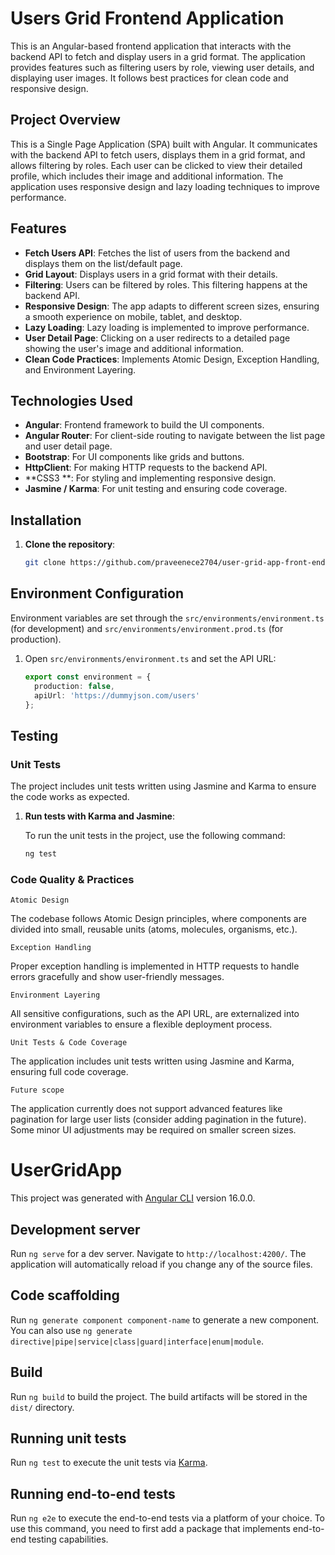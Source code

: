 # Users Grid Frontend Application

This is an Angular-based frontend application that interacts with the backend API to fetch and display users in a grid format. The application provides features such as filtering users by role, viewing user details, and displaying user images. It follows best practices for clean code and responsive design.


## Project Overview

This is a Single Page Application (SPA) built with Angular. It communicates with the backend API to fetch users, displays them in a grid format, and allows filtering by roles. Each user can be clicked to view their detailed profile, which includes their image and additional information. The application uses responsive design and lazy loading techniques to improve performance.

## Features
- **Fetch Users API**: Fetches the list of users from the backend and displays them on the list/default page.
- **Grid Layout**: Displays users in a grid format with their details.
- **Filtering**: Users can be filtered by roles. This filtering happens at the backend API.
- **Responsive Design**: The app adapts to different screen sizes, ensuring a smooth experience on mobile, tablet, and desktop.
- **Lazy Loading**: Lazy loading is implemented to improve performance.
- **User Detail Page**: Clicking on a user redirects to a detailed page showing the user's image and additional information.
- **Clean Code Practices**: Implements Atomic Design, Exception Handling, and Environment Layering.

## Technologies Used
- **Angular**: Frontend framework to build the UI components.
- **Angular Router**: For client-side routing to navigate between the list page and user detail page.
- **Bootstrap**: For UI components like grids and buttons.
- **HttpClient**: For making HTTP requests to the backend API.
- **CSS3 **: For styling and implementing responsive design.
- **Jasmine / Karma**: For unit testing and ensuring code coverage.

## Installation

1. **Clone the repository**:
   ```bash
   git clone https://github.com/praveenece2704/user-grid-app-front-end.git


## Environment Configuration

Environment variables are set through the `src/environments/environment.ts` (for development) and `src/environments/environment.prod.ts` (for production).

1. Open `src/environments/environment.ts` and set the API URL:

   ```ts
   export const environment = {
     production: false,
     apiUrl: 'https://dummyjson.com/users'
   };

## Testing

### Unit Tests

The project includes unit tests written using Jasmine and Karma to ensure the code works as expected.

1. **Run tests with Karma and Jasmine**:

   To run the unit tests in the project, use the following command:

   ```bash
   ng test

### Code Quality & Practices
```Atomic Design```

The codebase follows Atomic Design principles, where components are divided into small, reusable units (atoms, molecules, organisms, etc.).

```Exception Handling```

Proper exception handling is implemented in HTTP requests to handle errors gracefully and show user-friendly messages.

```Environment Layering```

All sensitive configurations, such as the API URL, are externalized into environment variables to ensure a flexible deployment process.

```Unit Tests & Code Coverage```

The application includes unit tests written using Jasmine and Karma, ensuring full code coverage.

```Future scope```

The application currently does not support advanced features like pagination for large user lists (consider adding pagination in the future).
Some minor UI adjustments may be required on smaller screen sizes.



# UserGridApp

This project was generated with [Angular CLI](https://github.com/angular/angular-cli) version 16.0.0.

## Development server

Run `ng serve` for a dev server. Navigate to `http://localhost:4200/`. The application will automatically reload if you change any of the source files.

## Code scaffolding

Run `ng generate component component-name` to generate a new component. You can also use `ng generate directive|pipe|service|class|guard|interface|enum|module`.

## Build

Run `ng build` to build the project. The build artifacts will be stored in the `dist/` directory.

## Running unit tests

Run `ng test` to execute the unit tests via [Karma](https://karma-runner.github.io).

## Running end-to-end tests

Run `ng e2e` to execute the end-to-end tests via a platform of your choice. To use this command, you need to first add a package that implements end-to-end testing capabilities.

